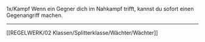 1x/Kampf Wenn ein Gegner dich im Nahkampf trifft, kannst du sofort einen Gegenangriff machen.

---
[[REGELWERK/02 Klassen/Splitterklasse/Wächter/Wächter]]
